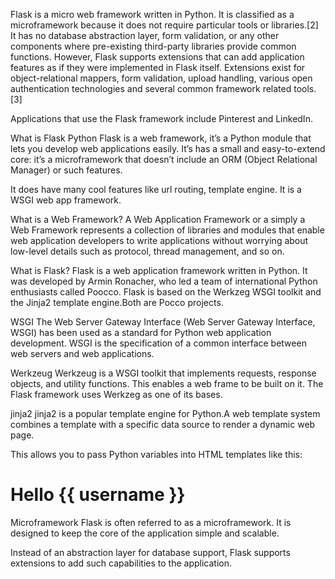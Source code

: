 Flask is a micro web framework written in Python. It is classified as a microframework because it does not require particular tools or libraries.[2] It has no database abstraction layer, form validation, or any other components where pre-existing third-party libraries provide common functions. However, Flask supports extensions that can add application features as if they were implemented in Flask itself. Extensions exist for object-relational mappers, form validation, upload handling, various open authentication technologies and several common framework related tools.[3]

Applications that use the Flask framework include Pinterest and LinkedIn.

What is Flask Python
Flask is a web framework, it’s a Python module that lets you develop web applications easily. It’s has a small and easy-to-extend core: it’s a microframework that doesn’t include an ORM (Object Relational Manager) or such features.

It does have many cool features like url routing, template engine. It is a WSGI web app framework.

What is a Web Framework?
A Web Application Framework or a simply a Web Framework represents a collection of libraries and modules that enable web application developers to write applications without worrying about low-level details such as protocol, thread management, and so on.

What is Flask?
Flask is a web application framework written in Python. It was developed by Armin Ronacher, who led a team of international Python enthusiasts called Poocco. Flask is based on the Werkzeg WSGI toolkit and the Jinja2 template engine.Both are Pocco projects.

WSGI
The Web Server Gateway Interface (Web Server Gateway Interface, WSGI) has been used as a standard for Python web application development. WSGI is the specification of a common interface between web servers and web applications.

Werkzeug
Werkzeug is a WSGI toolkit that implements requests, response objects, and utility functions. This enables a web frame to be built on it. The Flask framework uses Werkzeg as one of its bases.

jinja2
jinja2 is a popular template engine for Python.A web template system combines a template with a specific data source to render a dynamic web page.

This allows you to pass Python variables into HTML templates like this:

<html>
    <head>
        <title>{{ title }}</title>
    </head>
    <body>
        <h1>Hello {{ username }}</h1>
    </body>
</html>
Microframework
Flask is often referred to as a microframework. It is designed to keep the core of the application simple and scalable.

Instead of an abstraction layer for database support, Flask supports extensions to add such capabilities to the application.
